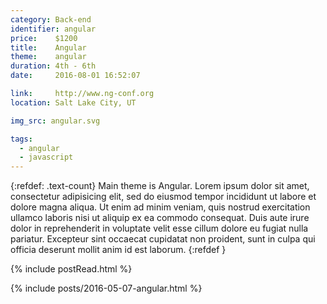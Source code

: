 ```yaml
---
category: Back-end
identifier: angular
price:    $1200
title:    Angular
theme:    angular
duration: 4th - 6th
date:     2016-08-01 16:52:07

link:     http://www.ng-conf.org
location: Salt Lake City, UT

img_src: angular.svg

tags:
  - angular
  - javascript
---
```


{:refdef: .text-count}
Main theme is Angular.
Lorem ipsum dolor sit amet, consectetur adipisicing elit, sed do eiusmod tempor incididunt ut labore et dolore magna aliqua. Ut enim ad minim veniam, quis nostrud exercitation ullamco laboris nisi ut aliquip ex ea commodo consequat. Duis aute irure dolor in reprehenderit in voluptate velit esse cillum dolore eu fugiat nulla pariatur. Excepteur sint occaecat cupidatat non proident, sunt in culpa qui officia deserunt mollit anim id est laborum.
{:refdef }

{% include postRead.html %}

{% include posts/2016-05-07-angular.html %}
